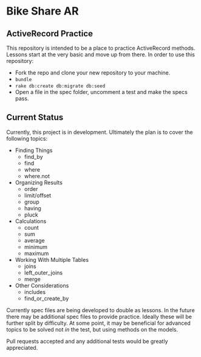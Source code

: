 # Bike Share AR

## ActiveRecord Practice

This repository is intended to be a place to practice ActiveRecord methods. Lessons start at the very basic and move up from there. In order to use this repository:

* Fork the repo and clone your new repository to your machine.
* `bundle`
* `rake db:create db:migrate db:seed`
* Open a file in the spec folder, uncomment a test and make the specs pass.

## Current Status

Currently, this project is in development. Ultimately the plan is to cover the following topics:

* Finding Things
    * find_by
    * find
    * where
    * where.not
* Organizing Results
    * order
    * limit/offset
    * group
    * having
    * pluck
* Calculations
    * count
    * sum
    * average
    * minimum
    * maximum
* Working With Multiple Tables
    * joins
    * left_outer_joins
    * merge
* Other Considerations
    * includes
    * find_or_create_by

Currently spec files are being developed to double as lessons. In the future there may be additional spec files to provide practice. Ideally these will be further split by difficulty. At some point, it may be beneficial for advanced topics to be solved not *in* the test, but using methods on the models.

Pull requests accepted and any additional tests would be greatly appreciated.
